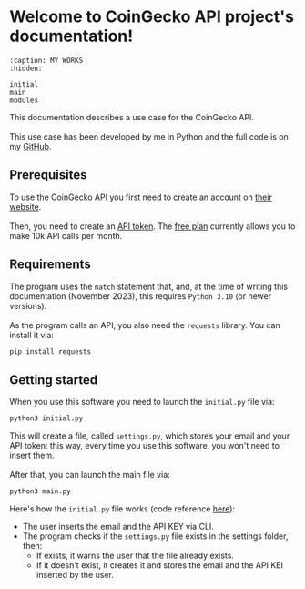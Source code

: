 # Welcome to CoinGecko API project's documentation!


```{toctree}
:caption: MY WORKS
:hidden: 

initial
main
modules
```

This documentation describes a use case for the CoinGecko API.\
\
This use case has been developed by me in Python and the full code is on my [GitHub](https://github.com/federico-trotta/crypto_prices_API).

## Prerequisites
To use the CoinGecko API you first need to create an account on [their website](https://www.coingecko.com/).\
\
Then, you need to create an [API token](https://apiguide.coingecko.com/getting-started/getting-started). The [free plan](https://www.coingecko.com/en/api/pricing) currently allows you to make 10k API calls per month.

## Requirements
The program uses the `match` statement that, and, at the time of writing this documentation (November 2023), this requires `Python 3.10` (or newer versions).\
\
As the program calls an API, you also need the `requests` library. You can install it via:

```python
pip install requests
```

## Getting started
When you use this software you need to launch the `initial.py` file via:

```python
python3 initial.py
```

This will create a file, called `settings.py`, which stores your email and your API token: this way, every time you use this software, you won't need to insert them.\
\
After that, you can launch the main file via:

```python
python3 main.py
```

Here's how the `initial.py` file works (code reference [here](https://github.com/federico-trotta/crypto_prices_API/blob/main/initial.py)):
- The user inserts the email and the API KEY via CLI.
- The program checks if the `settings.py` file exists in the settings folder, then:
    - If exists, it warns the user that the file already exists. 
    - If it doesn't exist, it creates it and stores the email and the API KEI inserted by the user.